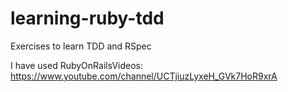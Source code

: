 learning-ruby-tdd
=================

Exercises to learn TDD and RSpec

I have used RubyOnRailsVideos: https://www.youtube.com/channel/UCTjiuzLyxeH_GVk7HoR9xrA
